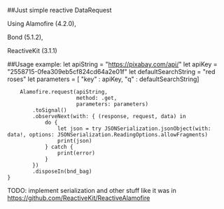
##Just simple reactive DataRequest  

Using Alamofire (4.2.0), 

 Bond (5.1.2),

ReactiveKit (3.1.1)


##Usage example:
        let apiString           = "https://pixabay.com/api/"
        let apiKey              = "2558715-0fea309eb5cf824cd64a2e01f"
        let defaultSearchString = "red roses"
        let parameters = [ "key" : apiKey,
                           "q" : defaultSearchString]
        
        
        Alamofire.request(apiString,
                          method: .get,
                          parameters: parameters)
            .toSignal()
            .observeNext(with: { (response, request, data) in
                do {
                    let json = try JSONSerialization.jsonObject(with: data!, options: JSONSerialization.ReadingOptions.allowFragments)
                    print(json)
                } catch {
                    print(error)
                }
            })
            .disposeIn(bnd_bag)
    }

TODO: 
implement serialization and other stuff like it was in 
https://github.com/ReactiveKit/ReactiveAlamofire
